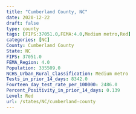 ```yaml
---
title: "Cumberland County, NC"
date: 2020-12-22
draft: false
type: county
tags: [FIPS:37051.0,FEMA:4.0,Medium metro,Red]
categories: [NC]
County: Cumberland County
State: NC
FIPS: 37051.0
FEMA_Region: 4.0
Population: 335509.0
NCHS_Urban_Rural_Classification: Medium metro
Tests_in_prior_14_days: 8342.0
Fourteen_day_test_rate_per_100000: 2486.0
Percent_Positivity_in_prior_14_days: 0.139
Level: Red
url: /states/NC/cumberland-county
---
```



